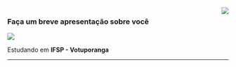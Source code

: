 <img align='right' src="https://github-readme-stats.vercel.app/api?username=Hiago-HenriqueTofanelli&show_icons=true&title_color=783c00&text_color=af552e&icon_color=783c00&bg_color=f8efd4&cache_seconds=2300">

### Faça um breve apresentação sobre você

<img src="https://img.shields.io/static/v1?label=Overview&message=Hiago Henrique Tofanelli&color=f8efd4&style=for-the-badge&logo=GitHub">

<p>

Estudando em **IFSP - Votuporanga**<br/>


</p>
<hr>
